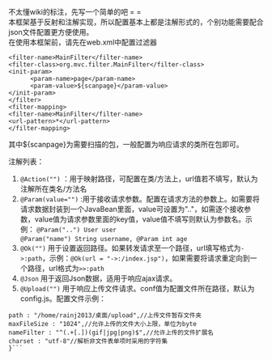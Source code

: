 不太懂wiki的标注，先写一个简单的吧 = =  
本框架基于反射和注解实现，所以配置基本上都是注解形式的，个别功能需要配合json文件配置更方便使用。  
在使用本框架前，请先在web.xml中配置过滤器  
  ```<filter>  
  <filter-name>MainFilter</filter-name>  
  <filter-class>org.mvc.filter.MainFilter</filter-class>  
  <init-param>  
  		<param-name>page</param-name>  
  		<param-value>${scanpage}</param-value>  
  </init-param>  
  </filter>  
  <filter-mapping>  
  <filter-name>MainFilter</filter-name>  
  <url-pattern>*</url-pattern>  
  </filter-mapping>
  ```
  
其中${scanpage}为需要扫描的包，一般配置为响应请求的类所在包即可。  
  
注解列表：  
1. `@Action("")`  ：用于映射路径，可配置在类/方法上，url值若不填写，默认为注解所在类名/方法名  
2. `@Param(value="")`  :用于接收请求参数。配置在请求方法的参数上。如需要将请求数据封装到一个JavaBean里面，value可设置为".."，如需逐个接收参数，value值为请求参数里面的key值，value值不填写则默认为参数名。示例：  `@Param("..") User user`  
`@Param("name") String username, @Param int age`  
3. `@Ok("")`  用于设置返回路径。如果转发请求至一个路径，url填写格式为`->:path`，示例：`@Ok(url = "->:/index.jsp")`，如果需要将请求重定向到一个路径，url格式为`>>:path`  
4. `@Json`  用于返回Json数据，适用于响应ajax请求。  
5.  `@Upload("")`  用于响应上传文件请求。conf值为配置文件所在路径，默认为config.js。配置文件示例：  
```{  
path : "/home/rainj2013/桌面/upload",//上传文件暂存文件夹  
maxFileSize : "1024",//允许上传的文件大小上限，单位为byte  
nameFilter : "^(.+[.])(gif|jpg|png)$",//允许上传的文件扩展名  
charset : "utf-8"//解析非文件表单项时采用的字符集  
}```
